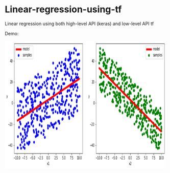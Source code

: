 # Linear-regression-using-tf
Linear regression using both high-level API (keras) and low-level API tf

Demo:

<img src="linear_regression.png" width="800px" height="400px" />
